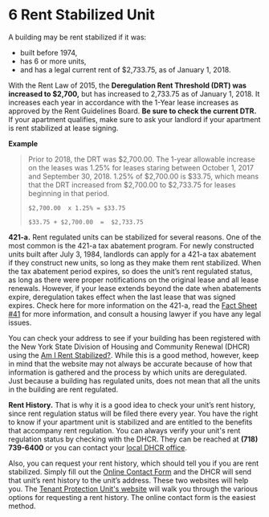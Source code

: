 # 6 Rent Stabilized Unit
A building may be rent stabilized if it was:

- built before 1974,
- has 6 or more units,
- and has a legal current rent of $2,733.75, as of January 1, 2018.

With the Rent Law of 2015, the **Deregulation Rent Threshold (DRT) was increased to $2,700,** but has increased to 2,733.75 as of January 1, 2018. It increases each year in accordance with the 1-Year lease increases as approved by the Rent Guidelines Board. **Be sure to check the current DTR.** If your apartment qualifies, make sure to ask your landlord if your apartment is rent stabilized at lease signing.

**Example**
> Prior to 2018, the DRT was $2,700.00. The 1-year allowable increase on the leases was 1.25% for leases staring between October 1, 2017 and September 30, 2018. 1.25% of $2,700.00 is $33.75, which means that the DRT increased from $2,700.00 to $2,733.75 for leases beginning in that period.
>
>     $2,700.00  x 1.25% = $33.75
>
>     $33.75 + $2,700.00  =  $2,733.75


**421-a.** Rent regulated units can be stabilized for several reasons. One of the most common is the 421-a tax abatement program. For newly constructed units built after July 3, 1984, landlords can apply for a 421-a tax abatement if they construct new units, so long as they make them rent stabilized. When the tax abatement period expires, so does the unit’s rent regulated status, as long as there were proper notifications on the original lease and all lease renewals. However, if your lease extends beyond the date when abatements expire, deregulation takes effect when the last lease that was signed expires. Check here for more information on the 421-a, read the [Fact Sheet #41](http://www.nyshcr.org/Rent/FactSheets/orafac41.pdf) for more information, and consult a housing lawyer if you have any legal issues.  

You can check your address to see if your building has been registered with the New York State Division of Housing and Community Renewal (DHCR) using the [Am I Rent Stabilized?](https://amirentstabilized.com). While this is a good method, however, keep in mind that the website may not always be accurate because of how that information is gathered and the process by which units are deregulated. Just because a building has regulated units, does not mean that all the units in the building are rent regulated.

**Rent History.** That is why it is a good idea to check your unit’s rent history, since rent regulation status will be filed there every year. You have the right to know if your apartment unit is stabilized and are entitled to the benefits that accompany rent regulation. You can always verify your unit's rent regulation status by checking with the DHCR. They can be reached at **(718) 739-6400** or you can contact your [local DHCR office](http://www.nyshcr.org/AboutUs/ContactUs.htm).

Also, you can request your rent history, which should tell you if you are rent stabilized. Simply fill out the [Online Contact Form](https://portal.hcr.ny.gov/app/ask) and the DHCR will send that unit’s rent history to the unit’s address. These two websites will help you. The [Tenant Protection Unit's website](http://www.nyshcr.org/rent/tenantresources.htm) will walk you through the various options for requesting a rent history. The online contact form is the easiest method.

